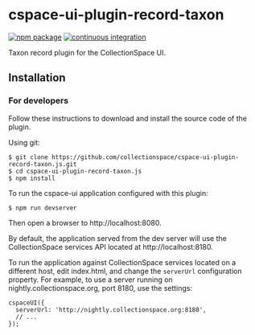 # cspace-ui-plugin-record-taxon

[![npm package](https://img.shields.io/npm/v/cspace-ui-plugin-record-taxon.svg)](https://www.npmjs.com/package/cspace-ui-plugin-record-taxon)
[![continuous integration](https://github.com/collectionspace/cspace-ui-plugin-record-taxon.js/actions/workflows/ci-js.yml/badge.svg?branch=master&event=push)](https://github.com/collectionspace/cspace-ui-plugin-record-taxon.js/actions/workflows/ci-js.yml)

Taxon record plugin for the CollectionSpace UI.

## Installation

### For developers

Follow these instructions to download and install the source code of the plugin.

Using git:

```
$ git clone https://github.com/collectionspace/cspace-ui-plugin-record-taxon.js.git
$ cd cspace-ui-plugin-record-taxon.js
$ npm install
```

To run the cspace-ui application configured with this plugin:

```
$ npm run devserver
```

Then open a browser to http://localhost:8080.

By default, the application served from the dev server will use the CollectionSpace services API
located at http://localhost:8180.

To run the application against CollectionSpace services located on a different host, edit
index.html, and change the `serverUrl` configuration property. For example, to use a server running
on nightly.collectionspace.org, port 8180, use the settings:

```
cspaceUI({
  serverUrl: 'http://nightly.collectionspace.org:8180',
  // ...
});
```
